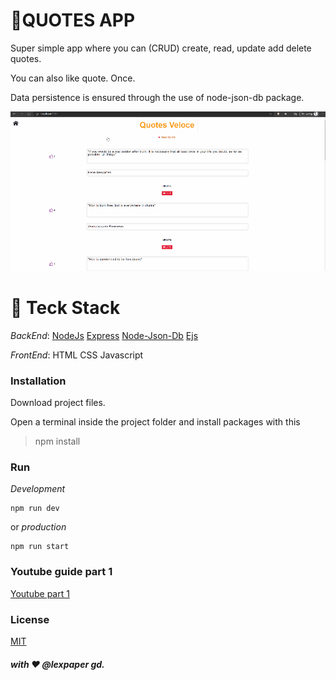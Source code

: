 # 📝QUOTES APP
Super simple app where you can (CRUD) create, read, update add delete quotes.

You can also like quote. Once.

Data persistence is ensured through the use of node-json-db package.

![note app](/public/img/quotes.gif)

# 🥞 Teck Stack
_BackEnd_:
[NodeJs](https://nodejs.org/en/)
[Express](http://expressjs.com/)
[Node-Json-Db](https://www.npmjs.com/package/node-json-db)
[Ejs](https://ejs.co/)

_FrontEnd_:
HTML
CSS
Javascript

### Installation
Download project files.

Open a terminal inside the project folder and install packages with this

>npm install

### Run
_Development_
```
npm run dev
```
or *production*
```
npm run start
```

### Youtube guide part 1
[Youtube part 1](https://youtu.be/o_8fDyCFGn4)

### License
[MIT](https://choosealicense.com/licenses/mit/)

##### with ❤️ @lexpaper gd.

